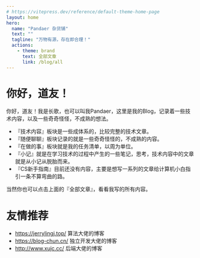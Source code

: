 ```yaml
---
# https://vitepress.dev/reference/default-theme-home-page
layout: home
hero:
  name: "Pandaer 杂货铺"
  text: ""
  tagline: "万物有源，存在即合理！"
  actions:
    - theme: brand
      text: 全部文章
      link: /blog/all
---
```

# 你好，道友！
你好，道友！我是长歌，也可以叫我Pandaer，这里是我的Blog，记录着一些技术内容，以及一些奇奇怪怪，不成熟的想法。
- 『技术内容』板块是一些成体系的，比较完整的技术文章。
- 『随便聊聊』板块记录的就是一些奇奇怪怪的，不成熟的内容。
- 『在做的事』板块就是我的任务清单，以周为单位。
- 『小记』就是在学习技术的过程中产生的一些笔记，思考，技术内容中的文章就是从小记从脱胎而来。
- 『CS新手指南』目前还没有内容，主要是想写一系列的文章给计算机小白指引一条不算弯曲的路。

当然你也可以点击上面的『全部文章』，看看我写的所有内容。
# 友情推荐
- https://jerrylingj.top/ 算法大佬的博客
- https://blog-chun.cn/ 独立开发大佬的博客
- http://www.xujc.cc/  后端大佬的博客

